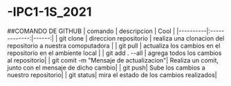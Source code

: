# -IPC1-1S_2021

##COMANDO DE GITHUB
| comando   |      descripcion      |  Cool |
|----------|:-------------:|------:|
| git clone |  direccion repositorio | realiza una clonacion del repositorio a nuestra comoputadora |
| git pull |    actualiza los cambios en el repositorio en el ambiente local |
| git add . --all | agrega todos los cambios al repositorio|
| git comit -m "Mensaje de actualizacion"| Realiza un comit, junto con el mensaje de dicho cambio|
| git push| Sube los cambios a nuestro repositorio|
| git status| mira el estado de los cambios realizados|
